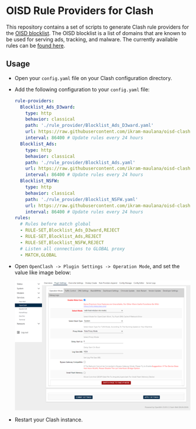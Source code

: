 # OISD Rule Providers for Clash

This repository contains a set of scripts to generate Clash rule providers for the [OISD blocklist](https://oisd.nl/). The OISD blocklist is a list of domains that are known to be used for serving ads, tracking, and malware. The currently available rules can be [found here](https://github.com/ikram-maulana/oisd-clash-rule/tree/main/rule_provider).

## Usage

- Open your `config.yaml` file on your Clash configuration directory.

- Add the following configuration to your `config.yaml` file:

  ```yaml
  rule-providers:
    Blocklist_Ads_D3ward:
      type: http
      behavior: classical
      path: './rule_provider/Blocklist_Ads_D3ward.yaml'
      url: https://raw.githubusercontent.com/ikram-maulana/oisd-clash-rule/main/rule_provider/Blocklist_Ads_D3ward.yaml
      interval: 86400 # Update rules every 24 hours
    Blocklist_Ads:
      type: http
      behavior: classical
      path: './rule_provider/Blocklist_Ads.yaml'
      url: https://raw.githubusercontent.com/ikram-maulana/oisd-clash-rule/main/rule_provider/Blocklist_Ads.yaml
      interval: 86400 # Update rules every 24 hours
    Blocklist_NSFW:
      type: http
      behavior: classical
      path: './rule_provider/Blocklist_NSFW.yaml'
      url: https://raw.githubusercontent.com/ikram-maulana/oisd-clash-rule/main/rule_provider/Blocklist_NSFW.yaml
      interval: 86400 # Update rules every 24 hours
  rules:
    # Rules before match global
    - RULE-SET,Blocklist_Ads_D3ward,REJECT
    - RULE-SET,Blocklist_Ads,REJECT
    - RULE-SET,Blocklist_NSFW,REJECT
    # Listen all connections to GLOBAL proxy
    - MATCH,GLOBAL
  ```

- Open `OpenClash -> Plugin Settings -> Operation Mode`, and set the value like image below:

  ![OpenClash Settings](assets/image/openclash-setting.png)

- Restart your Clash instance.
